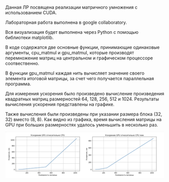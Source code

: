 Данная ЛР посвящена реализации матричного умножения с использованием CUDA. 

Лабораторная работа выполнена в google collaboratory. 

Вся визуализация будет выполнена через Python c помощью библиотеки matplotlib.

В коде содержатся две основные функции, принимающие одинаковые аргументы, cpu_matmul и gpu_matmul, которые производят перемножение матриц на центральном и графическом процессоре соотвественно.

В функции gpu_matmul каждая нить вычисляет значение своего элемента итоговой матрицы, за счет чего получается параллельная программа.


Для измерения ускорения было произведено вычисление произведения квадратных матриц размерностей 64, 128, 256, 512 и 1024. Результаты вычисления ускорения представлены на графике.

Также вычисления были произведены при указании размера блока (32, 32) вместо (8, 8). Как видно из графика, время вычисления матрицы на GPU при больших размерностях удалось уменьшить в несколько раз.

![pic](Lab1_MatMul/img.png)
